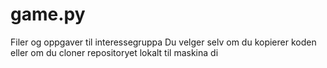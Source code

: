 # game.py

Filer og oppgaver til interessegruppa
Du velger selv om du kopierer koden eller om du cloner repositoryet lokalt til maskina di
